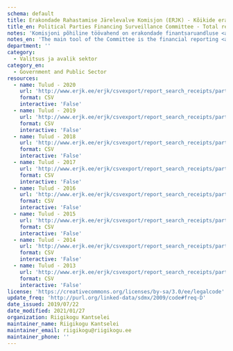 ```yaml
---
schema: default
title: Erakondade Rahastamise Järelevalve Komisjon (ERJK) - Kõikide erakondade tulud
title_en: Political Parties Financing Surveillance Committee - Total revenues of every party
notes: 'Komisjoni põhiline töövahend on erakondade finantsaruandluse <a href=http://www.erjk.ee/et/aruanded/erakondade-tulud-ja-laekumised>infosüsteem</a>, mille kaudu kogutakse ja avalikustatakse erakondade rahastamisega seotud aruandlus usladusväärselt ning võrreldaval kujul. Tulude kohta saab detailsemaid päringuid teha <a href=http://www.erjk.ee/et/aruanded/tulude-ja-laekumiste-paringud>siit</a>'
notes_en: 'The main tool of the Committee is the financial reporting <a href=http://www.erjk.ee/et/aruanded/erakondade-tulud-ja-laekumised>information system</a>, through which the reports on the finances of political parties are collected and published reliably and in a comparable format.'
department: ''
category:
  - Valitsus ja avalik sektor
category_en:
  - Government and Public Sector
resources:
  - name: Tulud - 2020
    url: 'http://www.erjk.ee/erjk/csvexport/report_search_receipts/party=all&group=all&period=2020&quarter=&period_to=2020&person=&form_id=erjk_report_search_receipts_form'
    format: CSV
    interactive: 'False'
  - name: Tulud - 2019
    url: 'http://www.erjk.ee/erjk/csvexport/report_search_receipts/party=all&group=all&period=2019&quarter=&period_to=2019&person=&form_id=erjk_report_search_receipts_form'
    format: CSV
    interactive: 'False'
  - name: Tulud - 2018
    url: 'http://www.erjk.ee/erjk/csvexport/report_search_receipts/party=all&group=all&period=2018&quarter=&period_to=2018&person=&form_id=erjk_report_search_receipts_form'
    format: CSV
    interactive: 'False'
  - name: Tulud - 2017
    url: 'http://www.erjk.ee/erjk/csvexport/report_search_receipts/party=all&group=all&period=2017&quarter=&period_to=2017&person=&form_id=erjk_report_search_receipts_form'
    format: CSV
    interactive: 'False'
  - name: Tulud - 2016
    url: 'http://www.erjk.ee/erjk/csvexport/report_search_receipts/party=all&group=all&period=2016&quarter=&period_to=2016&person=&form_id=erjk_report_search_receipts_form'
    format: CSV
    interactive: 'False'
  - name: Tulud - 2015
    url: 'http://www.erjk.ee/erjk/csvexport/report_search_receipts/party=all&group=all&period=2015&quarter=&period_to=2015&person=&form_id=erjk_report_search_receipts_form'
    format: CSV
    interactive: 'False'
  - name: Tulud - 2014
    url: 'http://www.erjk.ee/erjk/csvexport/report_search_receipts/party=all&group=all&period=2014&quarter=&period_to=2014&person=&form_id=erjk_report_search_receipts_form'
    format: CSV
    interactive: 'False'
  - name: Tulud - 2013
    url: 'http://www.erjk.ee/erjk/csvexport/report_search_receipts/party=all&group=all&period=2013&quarter=&period_to=2013&person=&form_id=erjk_report_search_receipts_form'
    format: CSV
    interactive: 'False'
license: 'https://creativecommons.org/licenses/by-sa/3.0/ee/legalcode'
update_freq: 'http://purl.org/linked-data/sdmx/2009/code#freq-D'
date_issued: 2019/07/22
date_modified: 2021/01/27
organization: Riigikogu Kantselei
maintainer_name: Riigikogu Kantselei
maintainer_email: riigikogu@riigikogu.ee
maintainer_phone: ''
---
```

